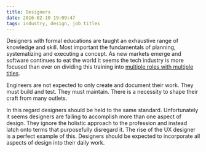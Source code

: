 ```yaml
---
title: Designers
date: 2016-02-10 19:09:47
tags: industry, design, job titles
---
```

Designers with formal educations are taught an exhaustive range of knowledge and skill. Most important the fundamentals of planning, systematizing and executing a concept. As new markets emerge and software continues to eat the world it seems the tech industry is more focused than ever on dividing this training into [multiple roles with multiple titles](http://css-tricks.com/job-titles-in-the-web-industry/).

Engineers are not expected to only create and document their work. They must build and test. They must maintain. There is a necessity to shape their craft from many outlets.

In this regard designers should be held to the same standard. Unfortunately it seems designers are failing to accomplish more than one aspect of design. They ignore the holistic approach to the profession and instead latch onto terms that purposefully disregard it. The rise of the UX designer is a perfect example of this. Designers should be expected to incorporate all aspects of design into their daily work.
